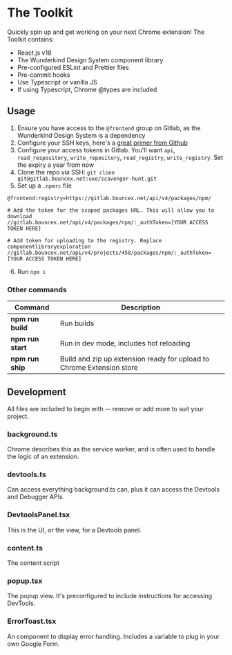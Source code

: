 # The Toolkit

Quickly spin up and get working on your next Chrome extension! The Toolkit contains:

- React.js v18
- The Wunderkind Design System component library
- Pre-configured ESLint and Prettier files
- Pre-commit hooks
- Use Typescript or vanilla JS
- If using Typescript, Chrome @types are included

## Usage

1. Ensure you have access to the `@frontend` group on Gitlab, as the Wunderkind Design System is a dependency
2. Configure your SSH keys, here's a [great primer from Github](https://docs.github.com/en/authentication/connecting-to-github-with-ssh)
3. Configure your access tokens in Gitlab. You'll want `api`, `read_respository`, `write_repository`, `read_registry`, `write_registry`. Set the expiry a year from now
4. Clone the repo via SSH: `git clone git@gitlab.bouncex.net:uxe/scavenger-hunt.git`
5. Set up a `.npmrc` file

```
@frontend:registry=https://gitlab.bouncex.net/api/v4/packages/npm/

# Add the token for the scoped packages URL. This will allow you to download
//gitlab.bouncex.net/api/v4/packages/npm/:_authToken=[YOUR ACCESS TOKEN HERE]

# Add token for uploading to the registry. Replace componentlibraryexploration
//gitlab.bouncex.net/api/v4/projects/458/packages/npm/:_authToken=[YOUR ACCESS TOKEN HERE]
```

6. Run `npm i`

### Other commands

| Command           | Description                                                           |
| ----------------- | --------------------------------------------------------------------- |
| **npm run build** | Run builds                                                            |
| **npm run start** | Run in dev mode, includes hot reloading                               |
| **npm run ship**  | Build and zip up extension ready for upload to Chrome Extension store |

## Development

All files are included to begin with -- remove or add more to suit your project.

### background.ts

Chrome describes this as the service worker, and is often used to handle the logic of an extension.

### devtools.ts

Can access everything background.ts can, plus it can access the Devtools and Debugger APIs.

### DevtoolsPanel.tsx

This is the UI, or the view, for a Devtools panel.

### content.ts

The content script

### popup.tsx

The popup view. It's preconfigured to include instructions for accessing DevTools.

### ErrorToast.tsx

An component to display error handling. Includes a variable to plug in your own Google Form.
